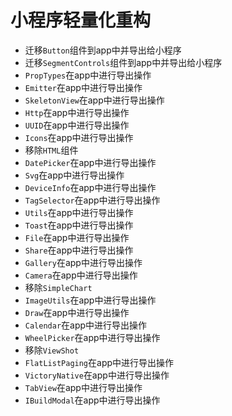 # 小程序轻量化重构

- 迁移`Button`组件到app中并导出给小程序
- 迁移`SegmentControls`组件到app中并导出给小程序
- `PropTypes`在app中进行导出操作
- `Emitter`在app中进行导出操作
- `SkeletonView`在app中进行导出操作
- `Http`在app中进行导出操作
- `UUID`在app中进行导出操作
- `Icons`在app中进行导出操作
- 移除`HTML`组件
- `DatePicker`在app中进行导出操作
- `Svg`在app中进行导出操作
- `DeviceInfo`在app中进行导出操作
- `TagSelector`在app中进行导出操作
- `Utils`在app中进行导出操作
- `Toast`在app中进行导出操作
- `File`在app中进行导出操作
- `Share`在app中进行导出操作
- `Gallery`在app中进行导出操作
- `Camera`在app中进行导出操作
- 移除`SimpleChart`
- `ImageUtils`在app中进行导出操作
- `Draw`在app中进行导出操作
- `Calendar`在app中进行导出操作
- `WheelPicker`在app中进行导出操作
- 移除`ViewShot`
- `FlatListPaging`在app中进行导出操作
- `VictoryNative`在app中进行导出操作
- `TabView`在app中进行导出操作
- `IBuildModal`在app中进行导出操作
